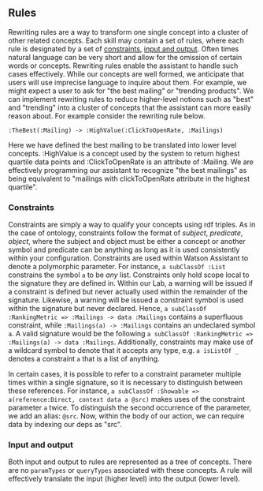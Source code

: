 ## Rules

Rewriting rules are a way to transform one single concept into a cluster of other related concepts. Each skill may contain a set of rules, where each rule is designated by a set of [constraints](#constraints), [input and output](#input-and-output). Often times natural language can be very short and allow for the omission of certain words or concepts. Rewriting rules enable the assistant to handle such cases effectively. While our concepts are well formed, we anticipate that users will use imprecise language to inquire about them. For example, we might expect a user to ask for "the best mailing" or "trending products". We can implement rewriting rules to reduce higher-level notions such as "best" and "trending" into a cluster of concepts that the assistant can more easily reason about. For example consider the rewriting rule below.

```
:TheBest(:Mailing) -> :HighValue(:ClickToOpenRate, :Mailings)
```

Here we have defined the best mailing to be translated into lower level concepts. :HighValue is a concept used by the system to return highest quartile data points and :ClickToOpenRate is an attribute of :Mailing. We are effectively programming our assistant to recognize "the best mailings" as being equivalent to "mailings with clickToOpenRate attribute in the highest quartile".


### Constraints

Constraints are simply a way to qualify your concepts using rdf triples. As in the case of ontology, constraints follow the format of *subject*, *predicate*, *object*, where the subject and object must be either a concept or another symbol and predicate can be anything as long as it is used consistently within your configuration. Constraints are used within Watson Assistant to denote a polymorphic parameter. For instance, `a subClassOf :List` constrains the symbol `a` to be *any* list. Constraints only hold scope local to the signature they are defined in. Within our Lab, a warning will be issued if a constraint is defined but never actually used within the remainder of the signature. Likewise, a warning will be issued a constraint symbol is used within the signature but never declared. Hence, `a subClassOf :RankingMetric => :Mailings -> data :Mailings` contains a superfluous constraint, while `:Mailings(a) -> :Mailings` contains an undeclared symbol `a`. A valid signature would be the following `a subClassOf :RankingMetric => :Mailings(a) -> data :Mailings`. Additionally, constraints may make use of a wildcard symbol to denote that it accepts any type, e.g. `a isListOf _` denotes a constraint `a` that is a list of anything.

In certain cases, it is possible to refer to a constraint parameter multiple times within a single signature, so it is necessary to distinguish between these references. For instance, `a subClassOf :Showable => a(reference:Direct, context data a @src)` makes uses of the constraint parameter `a` twice. To distinguish the second occurrence of the parameter, we add an alias: `@src`. Now, within the body of our action, we can require data by indexing our deps as "src".

### Input and output

Both input and output to rules are represented as a tree of concepts. There are no `paramTypes` or `queryTypes` associated with these concepts. A rule will effectively translate the input (higher level) into the output (lower level).

